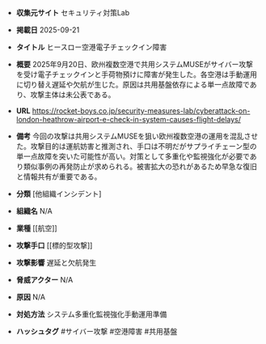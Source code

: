 - **収集元サイト**
セキュリティ対策Lab

- **掲載日**
2025-09-21

- **タイトル**
ヒースロー空港電子チェックイン障害

- **概要**
2025年9月20日、欧州複数空港で共用システムMUSEがサイバー攻撃を受け電子チェックインと手荷物預けに障害が発生した。各空港は手動運用に切り替え遅延や欠航が生じた。原因は共用基盤依存による単一点故障であり、攻撃主体は未公表である。

- **URL**
https://rocket-boys.co.jp/security-measures-lab/cyberattack-on-london-heathrow-airport-e-check-in-system-causes-flight-delays/

- **備考**
今回の攻撃は共用システムMUSEを狙い欧州複数空港の運用を混乱させた。攻撃目的は運航妨害と推測され、手口は不明だがサプライチェーン型の単一点故障を突いた可能性が高い。対策として多重化や監視強化が必要であり類似事例の再発防止が求められる。被害拡大の恐れがあるため早急な復旧と情報共有が重要である。

- **分類**
[他組織インシデント]

- **組織名**
N/A

- **業種**
[[航空]]

- **攻撃手口**
[[標的型攻撃]]

- **攻撃影響**
遅延と欠航発生

- **脅威アクター**
N/A

- **原因**
N/A

- **対処方法**
システム多重化監視強化手動運用準備

- **ハッシュタグ**
#サイバー攻撃 #空港障害 #共用基盤
